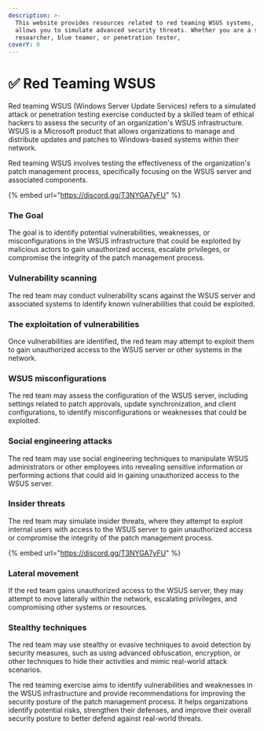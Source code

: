 ```yaml
---
description: >-
  This website provides resources related to red teaming WSUS systems, which
  allows you to simulate advanced security threats. Whether you are a security
  researcher, blue teamer, or penetration tester,
coverY: 0
---
```


# ✅ Red Teaming WSUS

Red teaming WSUS (Windows Server Update Services) refers to a simulated attack or penetration testing exercise conducted by a skilled team of ethical hackers to assess the security of an organization's WSUS infrastructure. WSUS is a Microsoft product that allows organizations to manage and distribute updates and patches to Windows-based systems within their network.

Red teaming WSUS involves testing the effectiveness of the organization's patch management process, specifically focusing on the WSUS server and associated components.

{% embed url="https://discord.gg/T3NYGA7yFU" %}

### The Goal

The goal is to identify potential vulnerabilities, weaknesses, or misconfigurations in the WSUS infrastructure that could be exploited by malicious actors to gain unauthorized access, escalate privileges, or compromise the integrity of the patch management process.

### Vulnerability scanning

The red team may conduct vulnerability scans against the WSUS server and associated systems to identify known vulnerabilities that could be exploited.

### The exploitation of vulnerabilities

Once vulnerabilities are identified, the red team may attempt to exploit them to gain unauthorized access to the WSUS server or other systems in the network.

### WSUS misconfigurations

The red team may assess the configuration of the WSUS server, including settings related to patch approvals, update synchronization, and client configurations, to identify misconfigurations or weaknesses that could be exploited.

### Social engineering attacks

The red team may use social engineering techniques to manipulate WSUS administrators or other employees into revealing sensitive information or performing actions that could aid in gaining unauthorized access to the WSUS server.

### Insider threats

The red team may simulate insider threats, where they attempt to exploit internal users with access to the WSUS server to gain unauthorized access or compromise the integrity of the patch management process.

{% embed url="https://discord.gg/T3NYGA7yFU" %}

### Lateral movement

If the red team gains unauthorized access to the WSUS server, they may attempt to move laterally within the network, escalating privileges, and compromising other systems or resources.

### Stealthy techniques

The red team may use stealthy or evasive techniques to avoid detection by security measures, such as using advanced obfuscation, encryption, or other techniques to hide their activities and mimic real-world attack scenarios.

The red teaming exercise aims to identify vulnerabilities and weaknesses in the WSUS infrastructure and provide recommendations for improving the security posture of the patch management process. It helps organizations identify potential risks, strengthen their defenses, and improve their overall security posture to better defend against real-world threats.
